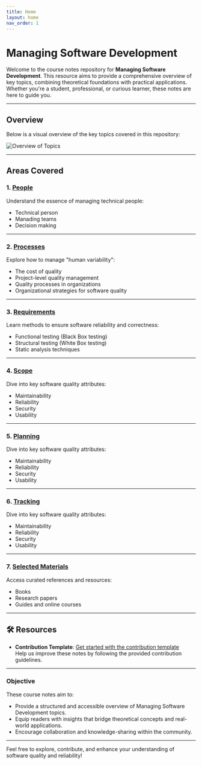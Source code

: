 ```yaml
---
title: Home
layout: home
nav_order: 1
---
```


# Managing Software Development

Welcome to the course notes repository for **Managing Software Development**.
This resource aims to provide a comprehensive overview of key topics, combining theoretical foundations with practical applications. Whether you're a student, professional, or curious learner, these notes are here to guide you.

---

## Overview  

Below is a visual overview of the key topics covered in this repository:

![Overview of Topics](images/overview.png)  

---

## Areas Covered  

### 1. [People](/content/define/)
Understand the essence of managing technical people:  
- Technical person
- Manading teams
- Decision making

---

### 2. [Processes](/content/proc/)
Explore how to manage "human variability":  
- The cost of quality  
- Project-level quality management  
- Quality processes in organizations  
- Organizational strategies for software quality  

---

### 3. [Requirements](/content/reqs/) 
Learn methods to ensure software reliability and correctness:  
- Functional testing (Black Box testing)  
- Structural testing (White Box testing)  
- Static analysis techniques  

---

### 4. [Scope](/content/scope/)
Dive into key software quality attributes:  
- Maintainability  
- Reliability  
- Security  
- Usability  

---

### 5. [Planning](/content/plan/)
Dive into key software quality attributes:  
- Maintainability  
- Reliability  
- Security  
- Usability  

---

### 6. [Tracking](/content/track/)
Dive into key software quality attributes:  
- Maintainability  
- Reliability  
- Security  
- Usability  

---

### 7. [Selected Materials](/content/material/)
Access curated references and resources:  
- Books  
- Research papers  
- Guides and online courses  

---

## 🛠️ Resources  

- **Contribution Template**: [Get started with the contribution template](/sqrbok/template/)  
  Help us improve these notes by following the provided contribution guidelines.

---

### Objective  

These course notes aim to:  
- Provide a structured and accessible overview of Managing Software Development topics.  
- Equip readers with insights that bridge theoretical concepts and real-world applications.  
- Encourage collaboration and knowledge-sharing within the community.

---

Feel free to explore, contribute, and enhance your understanding of software quality and reliability!
